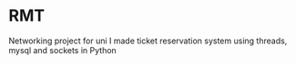 # RMT
Networking project for uni
I made ticket reservation system using threads, mysql and sockets in Python
